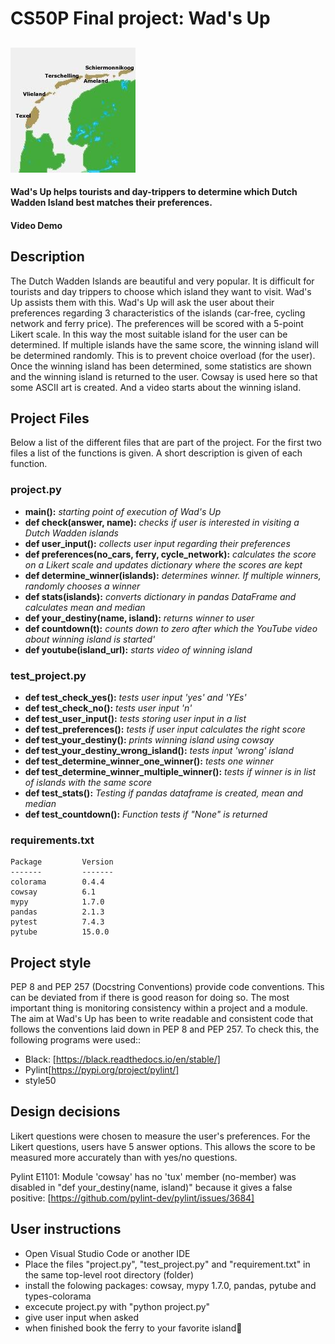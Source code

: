 # CS50P Final project: Wad's Up
##
![Alt text](kaart-waddeneilanden-nederland-1.jpg)

#### Wad's Up helps tourists and day-trippers to determine which Dutch Wadden Island best matches their preferences.
#### Video Demo

## Description
The Dutch Wadden Islands are beautiful and very popular. It is difficult for tourists and day trippers to choose which island they want to visit. Wad's Up assists them with this.
Wad's Up will ask the user about their preferences regarding 3 characteristics of the islands (car-free, cycling network and ferry price). The preferences will be scored with a 5-point Likert scale. In this way the most suitable island for the user can be determined.
If multiple islands have the same score, the winning island will be determined randomly. This is to prevent choice overload (for the user).
Once the winning island has been determined, some statistics are shown and the winning island is returned to the user. Cowsay is used here so that some ASCII art is created. And a video starts about the winning island.

## Project Files
Below a list of the different files that are part of the project. For the first two files a list of the functions is given. A short description is given of each function.
###  __project.py__
   * __main():__ _starting point of execution of Wad's Up_
   * __def check(answer, name):__ _checks if user is interested
    in visiting a Dutch Wadden islands_
   * __def user_input():__ _collects user input regarding their preferences_
   * __def preferences(no_cars, ferry, cycle_network):__ _calculates the score on a Likert scale and updates dictionary where the scores are kept_
   * __def determine_winner(islands):__ _determines winner. If multiple winners, randomly  chooses a winner_
   * __def stats(islands):__ _converts dictionary in pandas DataFrame and calculates mean and median_
   * __def your_destiny(name, island):__ _returns winner to user_
   * __def countdown(t):__ _counts down to zero after which the YouTube video about winning island is started'_
   * __def youtube(island_url):__ _starts video of winning island_

### __test_project.py__
   * __def test_check_yes():__ _tests user input 'yes' and 'YEs'_
   * __def test_check_no():__ _tests user input 'n'_
   * __def test_user_input():__ _tests storing user input in a list_
   * __def test_preferences():__ _tests if user input calculates the right score_
   * __def test_your_destiny():__ _prints winning island using cowsay_
   * __def test_your_destiny_wrong_island():__ _tests input 'wrong' island_
   * __def test_determine_winner_one_winner():__ _tests one winner_
   * __def test_determine_winner_multiple_winner():__ _tests if winner is in list of islands with the same score_
   * __def test_stats():__ _Testing if pandas dataframe is created, mean and median_
   * __def test_countdown():__ _Function tests if "None" is returned_

### __requirements.txt__
```
Package         Version
-------         -------
colorama        0.4.4
cowsay          6.1
mypy            1.7.0
pandas          2.1.3
pytest          7.4.3
pytube          15.0.0
```
## Project style
PEP 8 and PEP 257 (Docstring Conventions) provide code conventions. This can be deviated from if there is good reason for doing so. The most important thing is monitoring consistency within a project and a module. The aim at Wad's Up has been to write readable and consistent code that follows the conventions laid down in PEP 8 and PEP 257. To check this, the following programs were used::
- Black: [https://black.readthedocs.io/en/stable/]
- Pylint[https://pypi.org/project/pylint/]
- style50

## Design decisions
Likert questions were chosen to measure the user's preferences. For the Likert questions, users have 5 answer options. This allows the score to be measured more accurately than with yes/no questions.

Pylint E1101: Module 'cowsay' has no 'tux' member (no-member) was disabled in "def your_destiny(name, island)" because it gives a false positive: [https://github.com/pylint-dev/pylint/issues/3684]

## User instructions
- Open Visual Studio Code or another IDE
- Place the files "project.py", "test_project.py" and "requirement.txt" in the same top-level root directory (folder)
- install the folowing packages: cowsay, mypy 1.7.0, pandas, pytube and types-colorama
- excecute project.py with "python project.py"
- give user input when asked
- when finished book the ferry to your favorite island🙂








